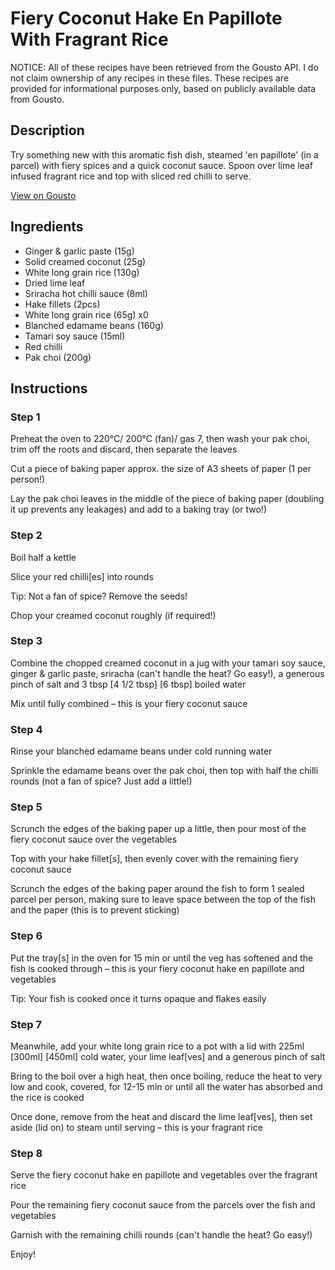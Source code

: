 # Fiery Coconut Hake En Papillote With Fragrant Rice

NOTICE: All of these recipes have been retrieved from the Gousto API. I do not claim ownership of any recipes in these files. These recipes are provided for informational purposes only, based on publicly available data from Gousto.

## Description

Try something new with this aromatic fish dish, steamed 'en papillote' (in a parcel) with fiery spices and a quick coconut sauce. Spoon over lime leaf infused fragrant rice and top with sliced red chilli to serve. 

[View on Gousto](https://www.gousto.co.uk/recipes/cookbook/fiery-coconut-hake-en-papillote-with-fragrant-rice)

## Ingredients

- Ginger & garlic paste (15g)
- Solid creamed coconut (25g)
- White long grain rice (130g)
- Dried lime leaf
- Sriracha hot chilli sauce (8ml)
- Hake fillets (2pcs)
- White long grain rice (65g) x0
- Blanched edamame beans (160g)
- Tamari soy sauce (15ml)
- Red chilli
- Pak choi (200g)

## Instructions


### Step 1

Preheat the oven to 220°C/ 200°C (fan)/ gas 7, then wash your pak choi, trim off the roots and discard, then separate the leaves

Cut a piece of baking paper approx. the size of A3 sheets of paper (1 per person!)

Lay the pak choi leaves in the middle of the piece of baking paper (doubling it up prevents any leakages) and add to a baking tray (or two!)


### Step 2

Boil half a kettle

Slice your red chilli[es] into rounds

Tip: Not a fan of spice? Remove the seeds!

Chop your creamed coconut roughly (if required!)


### Step 3

Combine the chopped creamed coconut in a jug with your tamari soy sauce, ginger & garlic paste, sriracha (can't handle the heat? Go easy!), a generous pinch of salt and 3 tbsp <span class="text-purple">[4 1/2 tbsp]</span> <span class="text-danger">[6 tbsp]</span> boiled water

Mix until fully combined – this is your fiery coconut sauce


### Step 4

Rinse your blanched edamame beans under cold running water

Sprinkle the edamame beans over the pak choi, then top with half the chilli rounds (not a fan of spice? Just add a little!)


### Step 5

Scrunch the edges of the baking paper up a little, then pour most of the fiery coconut sauce over the vegetables

Top with your hake fillet[s], then evenly cover with the remaining fiery coconut sauce

Scrunch the edges of the baking paper around the fish to form 1<span class="text-danger"> </span>sealed parcel per person, making sure to leave space between the top of the fish and the paper (this is to prevent sticking)


### Step 6

Put the tray[s] in the oven for 15 min or until the veg has softened and the fish is cooked through – this is your fiery coconut hake en papillote and vegetables

Tip: Your fish is cooked once it turns opaque and flakes easily


### Step 7

Meanwhile, add your white long grain rice to a pot with a lid with 225ml <span class="text-purple">[300ml] </span><span class="text-danger">[450ml]</span> cold water, your lime leaf[ves]<span class="text-danger"> </span>and a generous pinch of salt

Bring to the boil over a high heat, then once boiling, reduce the heat to very low and cook, covered, for 12-15 min or until all the water has absorbed and the rice is cooked

Once done, remove from the heat and discard the lime leaf[ves], then set aside (lid on) to steam until serving – this is your fragrant rice

### Step 8

Serve the fiery coconut hake en papillote and vegetables over the fragrant rice

Pour the remaining fiery coconut sauce from the parcels over the fish and vegetables

Garnish with the remaining chilli rounds (can't handle the heat? Go easy!)

Enjoy!

